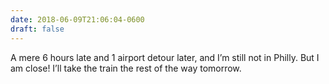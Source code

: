 ```yaml
---
date: 2018-06-09T21:06:04-0600
draft: false
---
```


A mere 6 hours late and 1 airport detour later, and I’m still not in Philly. But I am close! I’ll take the train the rest of the way tomorrow.

